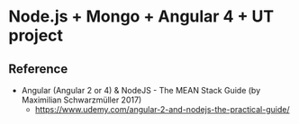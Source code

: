 # Node.js + Mongo + Angular 4 + UT project


## Reference
  - Angular (Angular 2 or 4) & NodeJS - The MEAN Stack Guide (by Maximilian Schwarzmüller 2017)
    - https://www.udemy.com/angular-2-and-nodejs-the-practical-guide/
  
